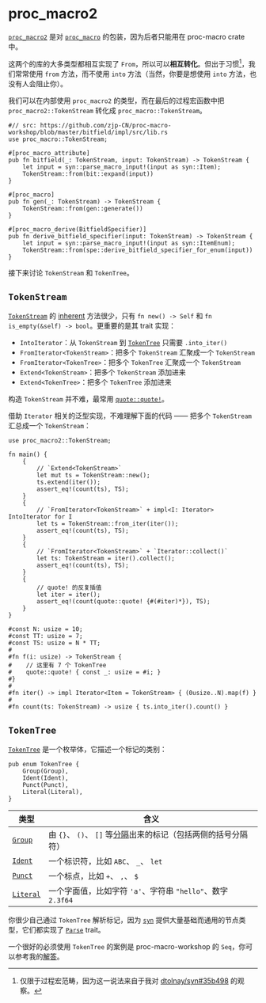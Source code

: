 # proc_macro2

[`proc_macro2`] 是对 [`proc_macro`] 的包装，因为后者只能用在 proc-macro crate 中。

[`proc_macro`]: https://doc.rust-lang.org/proc_macro/
[`proc_macro2`]: https://docs.rs/proc-macro2/*/proc_macro2

这两个的库的大多类型都相互实现了 `From`，所以可以**相互转化**。但出于习惯[^usually]，我们常常使用 `from` 方法，而不使用
`into` 方法（当然，你要是想使用 `into` 方法，也没有人会阻止你）。

[^usually]: 仅限于过程宏范畴，因为这一说法来自于我对
[dtolnay/syn#35b498](https://github.com/dtolnay/syn/commit/35b498ec501b345a57aa0144a9b22d5fa85d7415) 的观察。

我们可以在内部使用 `proc_macro2` 的类型，而在最后的过程宏函数中把 
`proc_macro2::TokenStream` 转化成 `proc_macro::TokenStream`。

```rust,ignore
#// src: https://github.com/zjp-CN/proc-macro-workshop/blob/master/bitfield/impl/src/lib.rs
use proc_macro::TokenStream;

#[proc_macro_attribute]
pub fn bitfield(_: TokenStream, input: TokenStream) -> TokenStream {
    let input = syn::parse_macro_input!(input as syn::Item);
    TokenStream::from(bit::expand(input))
}

#[proc_macro]
pub fn gen(_: TokenStream) -> TokenStream {
    TokenStream::from(gen::generate()) 
}

#[proc_macro_derive(BitfieldSpecifier)]
pub fn derive_bitfield_specifier(input: TokenStream) -> TokenStream {
    let input = syn::parse_macro_input!(input as syn::ItemEnum);
    TokenStream::from(spe::derive_bitfield_specifier_for_enum(input))
}
```

接下来讨论 `TokenStream` 和 `TokenTree`。

## `TokenStream`

[`TokenStream`] 的 [inherent] 方法很少，只有 `fn new() -> Self` 和
`fn is_empty(&self) -> bool`。更重要的是其 trait 实现：

- `IntoIterator`：从 `TokenStream` 到 [`TokenTree`] 只需要 `.into_iter()`
- `FromIterator<TokenStream>`：把多个 `TokenStream` 汇聚成一个 `TokenStream`
- `FromIterator<TokenTree>`：把多个 `TokenTree` 汇聚成一个 `TokenStream`
- `Extend<TokenStream>`：把多个 `TokenStream` 添加进来
- `Extend<TokenTree>`：把多个 `TokenTree` 添加进来

构造 `TokenStream` 并不难，最常用 [`quote::quote!`](./quote.html#quote-与-totokens)。

借助 `Iterator` 相关的泛型实现，不难理解下面的代码 —— 把多个 `TokenStream` 汇总成一个 `TokenStream`：

```rust,ignore
use proc_macro2::TokenStream;

fn main() {
    {
        // `Extend<TokenStream>`
        let mut ts = TokenStream::new();
        ts.extend(iter());
        assert_eq!(count(ts), TS);
    }
    {
        // `FromIterator<TokenStream>` + impl<I: Iterator> IntoIterator for I
        let ts = TokenStream::from_iter(iter());
        assert_eq!(count(ts), TS);
    }
    {
        // `FromIterator<TokenStream>` + `Iterator::collect()`
        let ts: TokenStream = iter().collect();
        assert_eq!(count(ts), TS);
    }
    {
        // quote! 的反复插值
        let iter = iter();
        assert_eq!(count(quote::quote! {#(#iter)*}), TS);
    }
}

#const N: usize = 10;
#const TT: usize = 7;
#const TS: usize = N * TT;
#
#fn f(i: usize) -> TokenStream {
#    // 这里有 7 个 TokenTree
#    quote::quote! { const _: usize = #i; }
#}
#
#fn iter() -> impl Iterator<Item = TokenStream> { (0usize..N).map(f) }
#
#fn count(ts: TokenStream) -> usize { ts.into_iter().count() }
```

[`TokenStream`]: https://docs.rs/proc-macro2/*/proc_macro2/struct.TokenStream.html
[`TokenTree`]: https://docs.rs/proc-macro2/*/proc_macro2/enum.TokenTree.html
[inherent]: https://doc.rust-lang.org/nightly/reference/glossary.html#inherent-method

## `TokenTree`

[`TokenTree`] 是一个枚举体，它描述一个标记的类别：

```rust,ignore
pub enum TokenTree {
    Group(Group),
    Ident(Ident),
    Punct(Punct),
    Literal(Literal),
}
```

| 类型        | 含义                                                                          |
|-------------|-------------------------------------------------------------------------------|
| [`Group`]   | 由 `{}`、 `()`、 `[]` 等[分隔][`Delimiter`]出来的标记（包括两侧的括号分隔符） |
| [`Ident`]   | 一个标识符，比如 `ABC`、 `_`、 `let`                                          |
| [`Punct`]   | 一个标点，比如 `+`、 `,`、 `$`                                                |
| [`Literal`] | 一个字面值，比如字符 `'a'`、字符串 `"hello"`、数字 `2.3f64`                   |

你很少自己通过 `TokenTree` 解析标记，因为 [`syn`] 提供大量基础而通用的节点类型，它们都实现了 [`Parse`] trait。

一个很好的必须使用 `TokenTree` 的案例是 proc-macro-workshop 的
`Seq`，你可以参考我的[解答](https://github.com/zjp-CN/proc-macro-workshop/blob/master/seq/src/lib.rs)。

[`syn`]: https://docs.rs/syn
[`Parse`]: ./syn.html#parse-trait

[`Group`]: https://docs.rs/proc-macro2/*/proc_macro2/struct.Group.html
[`Ident`]: https://docs.rs/proc-macro2/*/proc_macro2/struct.Ident.html
[`Punct`]: https://docs.rs/proc-macro2/*/proc_macro2/struct.Punct.html
[`Literal`]: https://docs.rs/proc-macro2/*/proc_macro2/struct.Literal.html
[`Delimiter`]: https://docs.rs/proc-macro2/*/proc_macro2/enum.Delimiter.html
